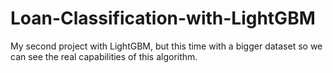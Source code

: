# Loan-Classification-with-LightGBM
My second project with LightGBM, but this time with a bigger dataset so we can see the real capabilities of this algorithm.
